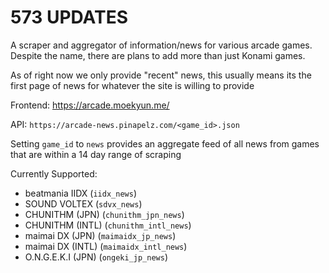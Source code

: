 # 573 UPDATES
A scraper and aggregator of information/news for various arcade games. Despite the name, there are plans to add more than just Konami games.

As of right now we only provide "recent" news, this usually means its the first page of news for whatever the site is willing to provide

Frontend: https://arcade.moekyun.me/

API: `https://arcade-news.pinapelz.com/<game_id>.json`

Setting `game_id` to `news` provides an aggregate feed of all news from games that are within a 14 day range of scraping

Currently Supported:
- beatmania IIDX (`iidx_news`)
- SOUND VOLTEX (`sdvx_news`)
- CHUNITHM (JPN) (`chunithm_jpn_news`)
- CHUNITHM (INTL) (`chunithm_intl_news`)
- maimai DX (JPN) (`maimaidx_jp_news`)
- maimai DX (INTL) (`maimaidx_intl_news`)
- O.N.G.E.K.I (JPN) (`ongeki_jp_news`)
